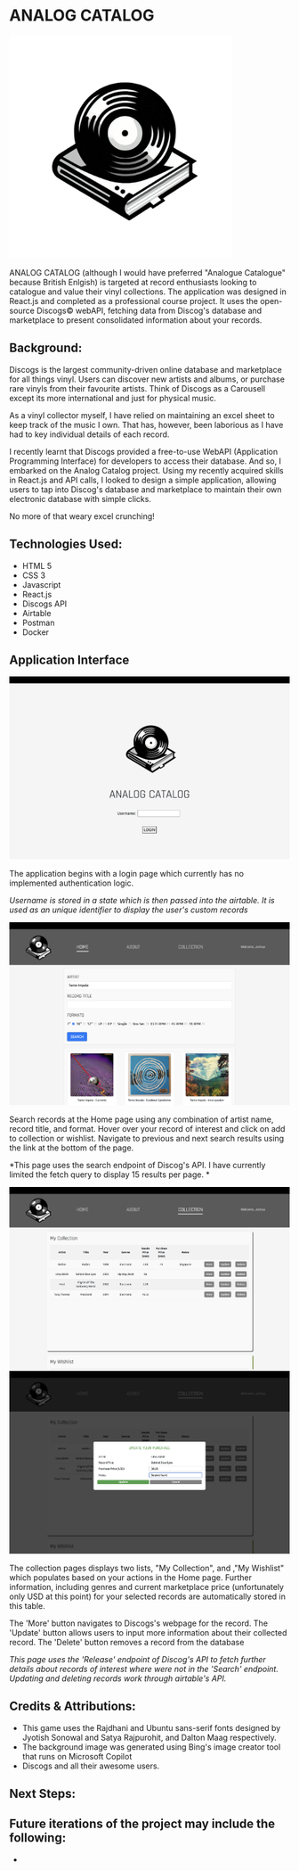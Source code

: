 # ANALOG CATALOG


<img src = "./images/App-Logo.png" width= "400px" height="400px"/>

ANALOG CATALOG (although I would have preferred "Analogue Catalogue" because British Enlgish) is targeted at record enthusiasts looking to catalogue and value their vinyl collections. The application was designed in React.js and completed as a professional course project. It uses the open-source Discogs© webAPI, fetching data from Discog's database and marketplace to present consolidated information about your records.

## Background:
Discogs is the largest community-driven online database and marketplace for all things vinyl. Users can discover new artists and albums, or purchase rare vinyls from their favourite artists.
Think of Discogs as a Carousell except its more international and just for physical music.

As a vinyl collector myself, I have relied on maintaining an excel sheet to keep track of the music I own. That has, however, been laborious as I have had to key individual details of each record.

I recently learnt that Discogs provided a free-to-use WebAPI (Application Programming Interface) for developers to access their database.  And  so, I embarked on the Analog Catalog project. Using my recently acquired skills in React.js and API calls, I looked to design a simple application, allowing users to tap into Discog's database and marketplace to maintain their own electronic database with simple clicks. 

No more of that weary excel crunching! 

## Technologies Used:

- HTML 5
- CSS 3
- Javascript 
- React.js
- Discogs API 
- Airtable 
- Postman
- Docker

<!-- ## How to Start

Access the project's public board [here](https://github.com/users/jxrchan/projects/1) 

Setting Up Guide
Clone the Repository:

git clone https://github.com/aetheryn/ga-project-4
Navigate to the Frontend Directory:

cd ./frontend
Create a .env file:

touch .env
Open and update the .env file with the frontend environment variables.

Install Dependencies:

npm install
Start the Development Server:

npm run dev
Access the Application: Open your browser and visit http://localhost:5173

Start a new terminal.

Naviate to the Backend Directory:

cd ./backend
Create a .env file:
touch .env
Open and update the .env file with the backend environment variables.

Install Dependencies:

npm install
Start the Development Server:
npm run dev
The backend server will be running on http://localhost:5001.
Environment Variables
Frontend
VITE_SERVER=http://localhost:5001 #ENSURE THAT PORT CORRESPONDS TO THAT IN BACKEND ENV -->



## Application Interface 

<img src= "./images/login_page.png">

The application begins with a login page which currently has no implemented authentication logic.  

*Username is stored in a state which is then passed into the airtable. It is used as an unique identifier to display the user's custom records* 

<img src="./images/search_page.png">

Search records at the Home page using any combination of artist name, record title, and format. Hover over your record of interest and click on add to collection or wishlist. Navigate to previous and next search results using the link at the bottom of the page.

*This page uses the search endpoint of Discog's API. I have currently limited the fetch query to display 15 results per page. *

<img src="./images/collection_page.png">
<img src="./images/update_modal.png">

The collection pages displays two lists, "My Collection", and ,"My Wishlist" which populates based on your actions in the Home page. Further information, including genres and current marketplace price (unfortunately only USD at this point) for your selected records are automatically stored in this table. 

The 'More' button navigates to Discogs's webpage for the record.
The 'Update' button allows users to input more information about their collected record.
The 'Delete' button removes a record from the database

*This page uses the 'Release' endpoint of Discog's API to fetch further details about records of interest where were not in the 'Search' endpoint. Updating and deleting records work through airtable's API.*

## Credits & Attributions:

- This game uses the Rajdhani and Ubuntu sans-serif fonts designed by Jyotish Sonowal and Satya Rajpurohit, and Dalton Maag respectively.
- The background image was generated using Bing's image creator tool that runs on Microsoft Copilot
- Discogs and all their awesome users. 

## Next Steps:

Future iterations of the project may include the following:
- 
- 
